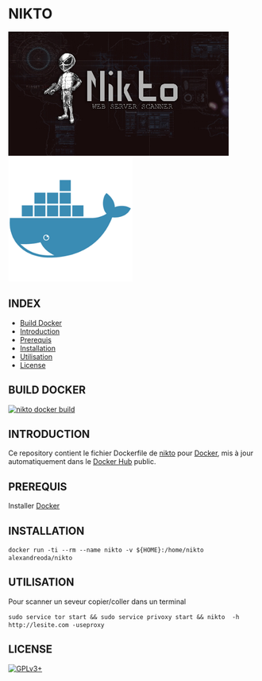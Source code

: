 # NIKTO

![nikto](https://raw.githubusercontent.com/oda-alexandre/nikto/master/img/logo-nikto.png) ![docker](https://raw.githubusercontent.com/oda-alexandre/nikto/master/img/logo-docker.png)


## INDEX

- [Build Docker](#BUILD)
- [Introduction](#INTRODUCTION)
- [Prerequis](#PREREQUIS)
- [Installation](#INSTALLATION)
- [Utilisation](#UTILISATION)
- [License](#LICENSE)


## BUILD DOCKER

[![nikto docker build](https://img.shields.io/docker/build/alexandreoda/nikto.svg)](https://hub.docker.com/r/alexandreoda/nikto)


## INTRODUCTION

Ce repository contient le fichier Dockerfile de [nikto](https://cirt.net/Nikto2) pour [Docker](https://www.docker.com), mis à jour automatiquement dans le [Docker Hub](https://hub.docker.com/r/alexandreoda/nikto/) public.


## PREREQUIS

Installer [Docker](https://www.docker.com)


## INSTALLATION

```
docker run -ti --rm --name nikto -v ${HOME}:/home/nikto alexandreoda/nikto
```


## UTILISATION

Pour scanner un seveur copier/coller dans un terminal

```
sudo service tor start && sudo service privoxy start && nikto  -h http://lesite.com -useproxy
```


## LICENSE

[![GPLv3+](http://gplv3.fsf.org/gplv3-127x51.png)](https://github.com/oda-alexandre/nikto/blob/master/LICENSE)

